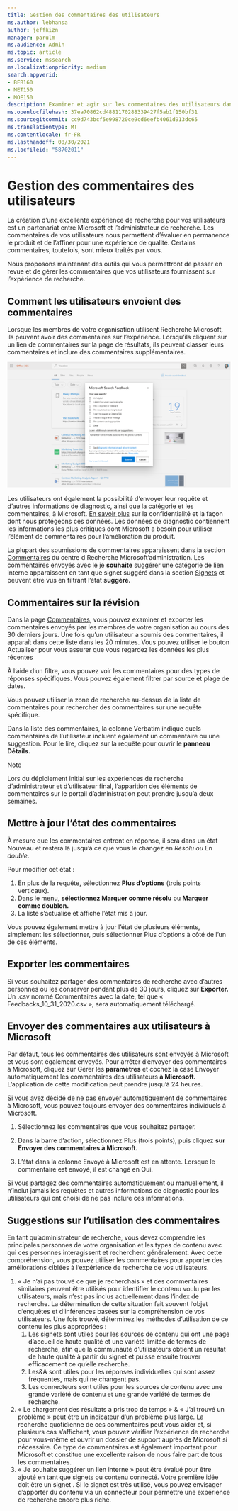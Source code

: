 ```yaml
---
title: Gestion des commentaires des utilisateurs
ms.author: lebhansa
author: jeffkizn
manager: parulm
ms.audience: Admin
ms.topic: article
ms.service: mssearch
ms.localizationpriority: medium
search.appverid:
- BFB160
- MET150
- MOE150
description: Examiner et agir sur les commentaires des utilisateurs dans Recherche Microsoft
ms.openlocfilehash: 37ea70862cd4881170288339427f5ab1f150bf31
ms.sourcegitcommit: cc9d743bcf5e998720ce9cd6eefb4061d913dc65
ms.translationtype: MT
ms.contentlocale: fr-FR
ms.lasthandoff: 08/30/2021
ms.locfileid: "58702011"
---
```

# <a name="managing-user-feedback"></a>Gestion des commentaires des utilisateurs

La création d’une excellente expérience de recherche pour vos utilisateurs est un partenariat entre Microsoft et l’administrateur de recherche. Les commentaires de vos utilisateurs nous permettent d’évaluer en permanence le produit et de l’affiner pour une expérience de qualité. Certains commentaires, toutefois, sont mieux traités par vous.

Nous proposons maintenant des outils qui vous permettront de passer en revue et de gérer les commentaires que vos utilisateurs fournissent sur l’expérience de recherche.

## <a name="how-users-submit-feedback"></a>Comment les utilisateurs envoient des commentaires

Lorsque les membres de votre organisation utilisent Recherche Microsoft, ils peuvent avoir des commentaires sur l’expérience. Lorsqu’ils cliquent sur un lien de commentaires sur la page de résultats, ils peuvent classer leurs commentaires et inclure des commentaires supplémentaires.

![Formulaire de commentaires global.](media/feedback/feedback-global-dialog.png)

Les utilisateurs ont également la possibilité d’envoyer leur requête et d’autres informations de diagnostic, ainsi que la catégorie et les commentaires, à Microsoft. [En savoir plus](https://privacy.microsoft.com/en-US/privacystatement) sur la confidentialité et la façon dont nous protégeons ces données. Les données de diagnostic contiennent les informations les plus critiques dont Microsoft a besoin pour utiliser l’élément de commentaires pour l’amélioration du produit.

La plupart des soumissions de commentaires apparaissent dans la section [Commentaires](https://admin.microsoft.com/Adminportal/Home#/MicrosoftSearch/feedback) du centre d Recherche Microsoft’administration. Les commentaires envoyés avec le je **souhaite** suggérer une catégorie de lien interne apparaissent en tant que signet suggéré dans la section [Signets](https://admin-ignite.microsoft.com/Adminportal/Home#/MicrosoftSearch/bookmarks) et peuvent être vus en filtrant l’état **suggéré.**

## <a name="review-feedback"></a>Commentaires sur la révision

Dans la page [Commentaires,](https://admin.microsoft.com/Adminportal/Home#/MicrosoftSearch/feedback) vous pouvez examiner et exporter les commentaires envoyés par les membres de votre organisation au cours des 30 derniers jours. Une fois qu’un utilisateur a soumis des commentaires, il apparaît dans cette liste dans les 20 minutes. Vous pouvez utiliser le bouton Actualiser pour vous assurer que vous regardez les données les plus récentes

À l’aide d’un filtre, vous pouvez voir les commentaires pour des types de réponses spécifiques. Vous pouvez également filtrer par source et plage de dates.

Vous pouvez utiliser la zone de recherche au-dessus de la liste de commentaires pour rechercher des commentaires sur une requête spécifique.

Dans la liste des commentaires, la colonne Verbatim indique quels commentaires de l’utilisateur incluent également un commentaire ou une suggestion. Pour le lire, cliquez sur la requête pour ouvrir le **panneau Détails.**

>[!NOTE]
>Lors du déploiement initial sur les expériences de recherche d’administrateur et d’utilisateur final, l’apparition des éléments de commentaires sur le portail d’administration peut prendre jusqu’à deux semaines.

## <a name="update-feedback-state"></a>Mettre à jour l’état des commentaires

À mesure que les commentaires  entrent en réponse, il sera dans un état Nouveau et restera là jusqu’à ce que vous le changez en *Résolu ou* En *double*.

Pour modifier cet état :

1. En plus de la requête, sélectionnez **Plus d’options** (trois points verticaux).
1. Dans le menu, **sélectionnez Marquer comme résolu** ou **Marquer comme doublon.**
1. La liste s’actualise et affiche l’état mis à jour.

Vous pouvez également mettre à jour l’état de plusieurs éléments, simplement les sélectionner, puis sélectionner Plus d’options à côté de l’un de ces éléments.

## <a name="export-feedback"></a>Exporter les commentaires

Si vous souhaitez partager des commentaires de recherche avec d’autres personnes ou les conserver pendant plus de 30 jours, cliquez sur **Exporter.** Un .csv nommé Commentaires avec la date, tel que « Feedbacks_10_31_2020.csv », sera automatiquement téléchargé.

## <a name="send-user-feedback-to-microsoft"></a>Envoyer des commentaires aux utilisateurs à Microsoft

Par défaut, tous les commentaires des utilisateurs sont envoyés à Microsoft et vous sont également envoyés. Pour arrêter d’envoyer des commentaires à Microsoft, cliquez sur Gérer les **paramètres** et cochez la case Envoyer automatiquement les commentaires des utilisateurs **à Microsoft.** L’application de cette modification peut prendre jusqu’à 24 heures.

Si vous avez décidé de ne pas envoyer automatiquement de commentaires à Microsoft, vous pouvez toujours envoyer des commentaires individuels à Microsoft.

1. Sélectionnez les commentaires que vous souhaitez partager.
1. Dans la barre d’action, sélectionnez Plus (trois points), puis cliquez **sur Envoyer des commentaires à Microsoft.**

1. L’état dans la colonne Envoyé à Microsoft est en attente. Lorsque le commentaire est envoyé, il est changé en Oui.

Si vous partagez des commentaires automatiquement ou manuellement, il n’inclut jamais les requêtes et autres informations de diagnostic pour les utilisateurs qui ont choisi de ne pas inclure ces informations.

## <a name="suggestions-on-how-to-use-feedback"></a>Suggestions sur l’utilisation des commentaires

En tant qu’administrateur de recherche, vous devez comprendre les principales personnes de votre organisation et les types de contenu avec qui ces personnes interagissent et recherchent généralement. Avec cette compréhension, vous pouvez utiliser les commentaires pour apporter des améliorations ciblées à l’expérience de recherche de vos utilisateurs.

1. « Je n’ai pas trouvé ce que je recherchais » et des commentaires similaires peuvent être utilisés pour identifier le contenu voulu par les utilisateurs, mais n’est pas inclus actuellement dans l’index de recherche. La détermination de cette situation fait souvent l’objet d’enquêtes et d’inférences basées sur la compréhension de vos utilisateurs. Une fois trouvé, déterminez les méthodes d’utilisation de ce contenu les plus appropriées :
    1. Les signets sont utiles pour les sources de contenu qui ont une page d’accueil de haute qualité et une variété limitée de termes de recherche, afin que la communauté d’utilisateurs obtient un résultat de haute qualité à partir du signet et puisse ensuite trouver efficacement ce qu’elle recherche.
    1. Les&A sont utiles pour les réponses individuelles qui sont assez fréquentes, mais qui ne changent pas.
    1. Les connecteurs sont utiles pour les sources de contenu avec une grande variété de contenu et une grande variété de termes de recherche.
1. « Le chargement des résultats a pris trop de temps » & « J’ai trouvé un problème » peut être un indicateur d’un problème plus large. La recherche quotidienne de ces commentaires peut vous aider et, si plusieurs cas s’affichent, vous pouvez vérifier l’expérience de recherche pour vous-même et ouvrir un dossier de support auprès de Microsoft si nécessaire. Ce type de commentaires est également important pour Microsoft et constitue une excellente raison de nous faire part de tous les commentaires.
1. « Je souhaite suggérer un lien interne » peut être évalué pour être ajouté en tant que signets ou contenu connecté. Votre première idée doit être un signet . Si le signet est très utilisé, vous pouvez envisager d’apporter du contenu via un connecteur pour permettre une expérience de recherche encore plus riche.
